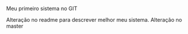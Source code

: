 Meu primeiro sistema no GIT

Alteração no readme para descrever melhor meu sistema.
Alteração no master
